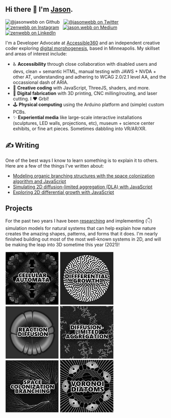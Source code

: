 ## Hi there 👋 I'm [Jason](https://jasonwebb.io).

![@jasonwebb on Github](https://img.shields.io/github/followers/jasonwebb?label=Follow&style=social) &nbsp; [![@jasonwebb on Twitter](https://img.shields.io/twitter/follow/jasonwebb?label=Follow)](https://twitter.com/intent/follow?screen_name=jasonwebb) &nbsp; [![zenwebb on Instagram](https://img.shields.io/badge/-zenwebb-C13584?logoColor=white&logo=Instagram&link=https://www.instagram.com/zenwebb)](https://www.instagram.com/zenwebb) &nbsp; [![jason.webb on Medium](https://img.shields.io/badge/-jason.webb-efefef?logo=Medium&logoColor=black&link=https://medium.com/@jason.webb)](https://medium.com/@jason.webb) &nbsp; [![zenwebb on LinkedIn](https://img.shields.io/badge/-zenwebb-blue?logo=Linkedin&logoColor=white&link=https://www.linkedin.com/in/zenwebb/)](https://www.linkedin.com/in/zenwebb)

I'm a Developer Advocate at [Accessible360](https://accessible360.com) and an independent creative coder exploring [digital morphogenesis](https://github.com/jasonwebb/morphogenesis-resources), based in Minneapolis. My skillset and areas of interest include:

* ♿ **Accessibility** through close collaboration with disabled users and devs, clean + semantic HTML, manual testing with JAWS + NVDA + other AT, understanding and adhering to WCAG 2.0/2.1 level AA, and the occassional dash of ARIA.
* 🎨 **Creative coding** with JavaScript, ThreeJS, shaders, and more.
* 🤖 **Digital fabrication** with 3D printing, CNC milling/routing, and laser cutting. I ❤️ Grbl!
* 🕹️ **Physical computing** using the Arduino platform and (simple) custom PCBs.
* ✨ **Experiential media** like large-scale interactive installations (sculptures, LED walls, projections, etc), museum + science center exhibits, or fine art pieces. Sometimes dabbling into VR/AR/XR.

## ✍ Writing
One of the best ways I know to learn something is to explain it to others. Here are a few of the things I've written about:

* [Modeling organic branching structures with the space colonization algorithm and JavaScript](https://medium.com/@jason.webb/space-colonization-algorithm-in-javascript-6f683b743dc5)
* [Simulating 2D diffusion-limited aggregation (DLA) with JavaScript](https://medium.com/@jason.webb/simulating-dla-in-js-f1914eb04b1d)
* [Exploring 2D differential growth with JavaScript](https://medium.com/@jason.webb/2d-differential-growth-in-js-1843fd51b0ce)

## Projects
For the past two years I have been [researching](https://github.com/jasonwebb/morphogenesis-resources) and implementing (👇) simulation models for natural systems that can help explain how nature creates the amazing shapes, patterns, and forms that it does. I'm nearly finished building out most of the most well-known systems in 2D, and will be making the leap into 3D sometime this year (2021)!

<a href="https://github.com/jasonwebb/cellular-automata-explorer" title="Cellular automata"><img src="https://raw.githubusercontent.com/jasonwebb/jasonwebb/master/images/cellular-automata.png" alt="Cellular automata" width="33%"></a> <a href="https://github.com/jasonwebb/2d-differential-growth-experiments" title="Differential growth"><img src="https://raw.githubusercontent.com/jasonwebb/jasonwebb/master/images/differential-growth.png" alt="Differential growth" width="33%"></a> <a href="https://github.com/jasonwebb/reaction-diffusion-playground" title="Reaction-diffusion"><img src="https://raw.githubusercontent.com/jasonwebb/jasonwebb/master/images/reaction-diffusion.png" alt="Reaction-diffusion" width="33%"></a> <a href="https://github.com/jasonwebb/2d-diffusion-limited-aggregation-experiments" title="Diffusion-limited aggregation"><img src="https://raw.githubusercontent.com/jasonwebb/jasonwebb/master/images/diffusion-limited-aggregation.png" alt="Diffusion-limited aggregation" width="33%"></a> <a href="https://github.com/jasonwebb/2d-space-colonization-experiments" title="Space colonization branching"><img src="https://raw.githubusercontent.com/jasonwebb/jasonwebb/master/images/space-colonization-branching.png" alt="Space colonization branching" width="33%"></a> <a href="https://github.com/jasonwebb/2d-voronoi-experiments" title="Voronoi diatoms"><img src="https://raw.githubusercontent.com/jasonwebb/jasonwebb/master/images/voronoi-diatoms.png" alt="Voronoi diatoms" width="33%"></a>